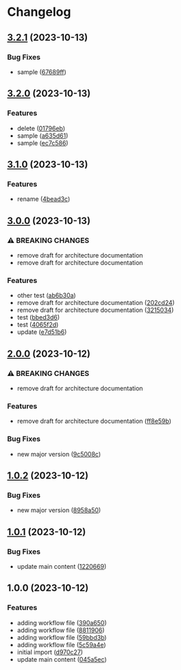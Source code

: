 # Changelog

## [3.2.1](https://github.com/fercascue/release-please/compare/v3.2.0...v3.2.1) (2023-10-13)


### Bug Fixes

* sample ([67689ff](https://github.com/fercascue/release-please/commit/67689ffb0808d47c26196f055c3e1fefd0eab25d))

## [3.2.0](https://github.com/fercascue/release-please/compare/v3.1.0...v3.2.0) (2023-10-13)


### Features

* delete ([01796eb](https://github.com/fercascue/release-please/commit/01796eb56f9794207e25986b5439b305c1ddbf27))
* sample ([a635d61](https://github.com/fercascue/release-please/commit/a635d615346d03e26c8624f5937fc60bee8b6a69))
* sample ([ec7c586](https://github.com/fercascue/release-please/commit/ec7c5862b347626c9cd7e6f3b15f1a232afe8571))

## [3.1.0](https://github.com/fercascue/release-please/compare/v3.0.0...v3.1.0) (2023-10-13)


### Features

* rename ([4bead3c](https://github.com/fercascue/release-please/commit/4bead3c133848c68c16cbbfe2f3969b8d475376c))

## [3.0.0](https://github.com/fercascue/release-please/compare/v2.0.0...v3.0.0) (2023-10-13)


### ⚠ BREAKING CHANGES

* remove draft for architecture documentation
* remove draft for architecture documentation

### Features

* other test ([ab6b30a](https://github.com/fercascue/release-please/commit/ab6b30ac68c5857db302a92829163dbdea6e4517))
* remove draft for architecture documentation ([202cd24](https://github.com/fercascue/release-please/commit/202cd240fc604e9c7ad1994e050b5e7e948bffef))
* remove draft for architecture documentation ([3215034](https://github.com/fercascue/release-please/commit/32150342cabef2afd811ea1ad54abef1da8db5d2))
* test ([bbed3d6](https://github.com/fercascue/release-please/commit/bbed3d6f1a3873a72d7d8992c105a3099c5a50c8))
* test ([4065f2d](https://github.com/fercascue/release-please/commit/4065f2dab89a7358264ad6e9afb8fc1cdbdbcbc2))
* update ([e7d51b6](https://github.com/fercascue/release-please/commit/e7d51b66dc7b02d66ebb66cb67b8dc076543512b))

## [2.0.0](https://github.com/fercascue/release-please/compare/v1.0.2...v2.0.0) (2023-10-12)


### ⚠ BREAKING CHANGES

* remove draft for architecture documentation

### Features

* remove draft for architecture documentation ([ff8e59b](https://github.com/fercascue/release-please/commit/ff8e59b376bad8994175488b5df0e61b1c0a0c1b))


### Bug Fixes

* new major version ([9c5008c](https://github.com/fercascue/release-please/commit/9c5008c003a8e497fe6b447e323a0e78c2b50fe8))

## [1.0.2](https://github.com/fercascue/release-please/compare/v1.0.1...v1.0.2) (2023-10-12)


### Bug Fixes

* new major version ([8958a50](https://github.com/fercascue/release-please/commit/8958a500d7159ebad16ae833fb66b057463399f2))

## [1.0.1](https://github.com/fercascue/release-please/compare/v1.0.0...v1.0.1) (2023-10-12)


### Bug Fixes

* update main content ([1220669](https://github.com/fercascue/release-please/commit/12206697efe24af3fa6a7ed7aaedd7ddd30f92b6))

## 1.0.0 (2023-10-12)


### Features

* adding workflow file ([390a650](https://github.com/fercascue/release-please/commit/390a650a773a581384769d9ebb9271a9c25cfae2))
* adding workflow file ([8811906](https://github.com/fercascue/release-please/commit/8811906de5c7e17cf16766afb878d72c4e7b44ea))
* adding workflow file ([59bbd3b](https://github.com/fercascue/release-please/commit/59bbd3b1417cd3cffd4eba1601a12d7af6142c29))
* adding workflow file ([5c59a4e](https://github.com/fercascue/release-please/commit/5c59a4e2549b722a70d6deb2c05d10a1d0a4c8fc))
* initial import ([d970c27](https://github.com/fercascue/release-please/commit/d970c27b1c11edbc8e001885b118e346f28ac340))
* update main content ([045a5ec](https://github.com/fercascue/release-please/commit/045a5ec085d6ac952e6270e122302f72b2f2affd))
